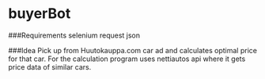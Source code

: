 # buyerBot

###Requirements
selenium
request
json

###Idea
Pick up from Huutokauppa.com car ad and calculates optimal price for that car.
For the calculation program uses nettiautos api where it gets price data of similar cars.
